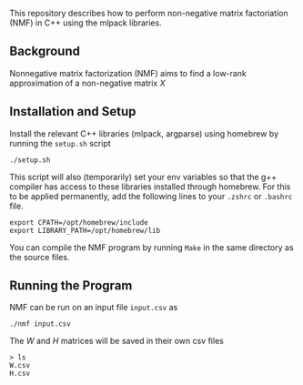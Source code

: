 This repository describes how to perform non-negative matrix factoriation (NMF) in C++ using the mlpack libraries.
## Background 
Nonnegative matrix factorization (NMF) aims to find a low-rank approximation of a non-negative matrix $X$

## Installation and Setup
Install the relevant C++ libraries (mlpack, argparse) using homebrew by running the `setup.sh` script
```
./setup.sh
```
This script will also (temporarily) set your env variables so that the g++ compiler has access to these libraries installed through homebrew. For this to be applied permanently, add the following lines to your `.zshrc` or `.bashrc` file.
```
export CPATH=/opt/homebrew/include
export LIBRARY_PATH=/opt/homebrew/lib
```
You can compile the NMF program by running `Make` in the same directory as the source files.

## Running the Program
NMF can be run on an input file `input.csv` as
```
./nmf input.csv
```

The $W$ and $H$ matrices will be saved in their own csv files
```
> ls
W.csv
H.csv
```
